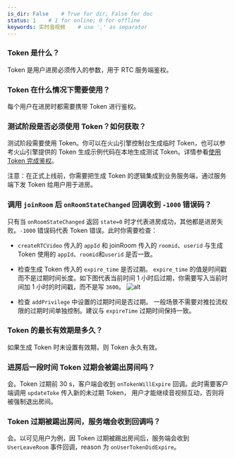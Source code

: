```yaml
---
is_dir: False    # True for dir; False for doc
status: 1    # 1 for online; 0 for offline
keywords: 实时音视频    # use ',' as separator
---
```


### Token 是什么？

Token 是用户进房必须传入的参数，用于 RTC 服务端鉴权。

### Token 在什么情况下需要使用？

每个用户在进房时都需要携带 Token 进行鉴权。

### 测试阶段是否必须使用 Token？如何获取？

测试阶段需要使用 Token。你可以在火山引擎控制台生成临时 Token，也可以参考火山引擎提供的 Token 生成示例代码在本地生成测试 Token。详情参看[使用 Token 完成鉴权](70121)。

注意：在正式上线前，你需要把生成 Token 的逻辑集成到业务服务端，通过服务端下发 Token 给用户用于进房。

### 调用 `joinRoom` 后 `onRoomStateChanged` 回调收到 `-1000` 错误码？

只有当 `onRoomStateChanged` 返回 `state=0` 时才代表进房成功，其他都是进房失败。`-1000` 错误码代表 Token 错误。此时你需要检查：
  - `createRTCVideo` 传入的 `appId` 和 joinRoom 传入的 `roomid`、`userid` 与生成 Token 使用的 `appId`、`roomid`和`userid` 是否一致。
  - 检查生成 Token 传入的 `expire_time` 是否过期。
    `expire_time` 的值是时间戳而不是过期时间长度。如下图代表当前时间 1 小时后过期，你需要写入当前时间加 1 小时的时间戳，而不是写 `3600`。
    ![alt](https://portal.volccdn.com/obj/volcfe/cloud-universal-doc/upload_4201415af3538b6323ac0cc64ec7906e.png)

  - 检查 `addPrivilege` 中设置的过期时间是否过期。
    一般场景不需要对推拉流权限的过期时间单独控制。建议与 `expireTime` 过期时间保持一致。

### Token 的最长有效期是多久？

如果生成 Token 时未设置有效期，则 Token 永久有效。

### 进房后一段时间 Token 过期会被踢出房间吗？

会。Token 过期前 30 s，客户端会收到 `onTokenWillExpire` 回调。此时需要客户端调用 `updateToke` 传入新的未过期 Token， 用户才能继续音视频互动，否则将被强制退出房间。

### Token 过期被踢出房间，服务端会收到回调吗？

会。以可见用户为例，因 Token 过期被踢出房间后，服务端会收到 `UserLeaveRoom` 事件回调，reason 为 `onUserTokenDidExpire`。
